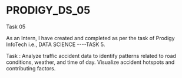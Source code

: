 # PRODIGY_DS_05
Task 05

As an Intern, I have created and completed as per the task of Prodigy InfoTech i.e., DATA SCIENCE ----TASK 5. 

Task : Analyze traffic accident data to identify patterns related to road conditions, weather, and time of day. Visualize accident hotspots and contributing factors.
